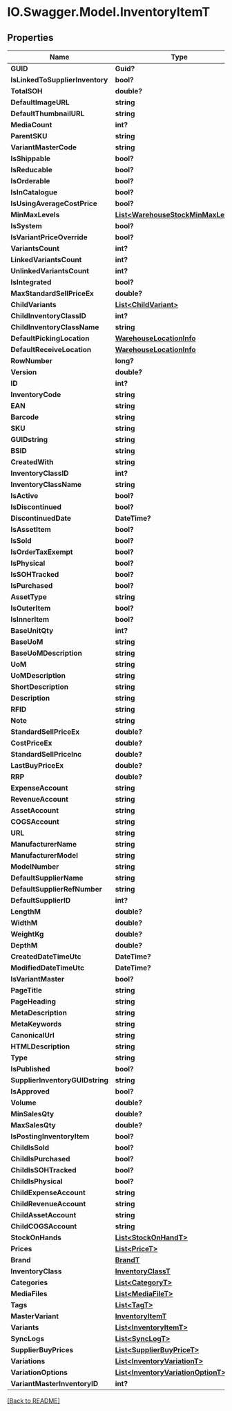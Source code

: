 # IO.Swagger.Model.InventoryItemT
## Properties

Name | Type | Description | Notes
------------ | ------------- | ------------- | -------------
**GUID** | **Guid?** |  | [optional] 
**IsLinkedToSupplierInventory** | **bool?** |  | [optional] 
**TotalSOH** | **double?** |  | [optional] 
**DefaultImageURL** | **string** |  | [optional] 
**DefaultThumbnailURL** | **string** |  | [optional] 
**MediaCount** | **int?** |  | [optional] 
**ParentSKU** | **string** |  | [optional] 
**VariantMasterCode** | **string** |  | [optional] 
**IsShippable** | **bool?** |  | [optional] 
**IsReducable** | **bool?** |  | [optional] 
**IsOrderable** | **bool?** |  | [optional] 
**IsInCatalogue** | **bool?** |  | [optional] 
**IsUsingAverageCostPrice** | **bool?** |  | [optional] 
**MinMaxLevels** | [**List&lt;WarehouseStockMinMaxLevelT&gt;**](WarehouseStockMinMaxLevelT.md) |  | [optional] 
**IsSystem** | **bool?** |  | [optional] 
**IsVariantPriceOverride** | **bool?** |  | [optional] 
**VariantsCount** | **int?** |  | [optional] 
**LinkedVariantsCount** | **int?** |  | [optional] 
**UnlinkedVariantsCount** | **int?** |  | [optional] 
**IsIntegrated** | **bool?** |  | [optional] 
**MaxStandardSellPriceEx** | **double?** |  | [optional] 
**ChildVariants** | [**List&lt;ChildVariant&gt;**](ChildVariant.md) |  | [optional] 
**ChildInventoryClassID** | **int?** |  | [optional] 
**ChildInventoryClassName** | **string** |  | [optional] 
**DefaultPickingLocation** | [**WarehouseLocationInfo**](WarehouseLocationInfo.md) |  | [optional] 
**DefaultReceiveLocation** | [**WarehouseLocationInfo**](WarehouseLocationInfo.md) |  | [optional] 
**RowNumber** | **long?** |  | [optional] 
**Version** | **double?** |  | [optional] 
**ID** | **int?** |  | [optional] 
**InventoryCode** | **string** |  | [optional] 
**EAN** | **string** |  | [optional] 
**Barcode** | **string** |  | [optional] 
**SKU** | **string** |  | [optional] 
**GUIDstring** | **string** |  | [optional] 
**BSID** | **string** |  | [optional] 
**CreatedWith** | **string** |  | [optional] 
**InventoryClassID** | **int?** |  | [optional] 
**InventoryClassName** | **string** |  | [optional] 
**IsActive** | **bool?** |  | [optional] 
**IsDiscontinued** | **bool?** |  | [optional] 
**DiscontinuedDate** | **DateTime?** |  | [optional] 
**IsAssetItem** | **bool?** |  | [optional] 
**IsSold** | **bool?** |  | [optional] 
**IsOrderTaxExempt** | **bool?** |  | [optional] 
**IsPhysical** | **bool?** |  | [optional] 
**IsSOHTracked** | **bool?** |  | [optional] 
**IsPurchased** | **bool?** |  | [optional] 
**AssetType** | **string** |  | [optional] 
**IsOuterItem** | **bool?** |  | [optional] 
**IsInnerItem** | **bool?** |  | [optional] 
**BaseUnitQty** | **int?** |  | [optional] 
**BaseUoM** | **string** |  | [optional] 
**BaseUoMDescription** | **string** |  | [optional] 
**UoM** | **string** |  | [optional] 
**UoMDescription** | **string** |  | [optional] 
**ShortDescription** | **string** |  | [optional] 
**Description** | **string** |  | [optional] 
**RFID** | **string** |  | [optional] 
**Note** | **string** |  | [optional] 
**StandardSellPriceEx** | **double?** |  | [optional] 
**CostPriceEx** | **double?** |  | [optional] 
**StandardSellPriceInc** | **double?** |  | [optional] 
**LastBuyPriceEx** | **double?** |  | [optional] 
**RRP** | **double?** |  | [optional] 
**ExpenseAccount** | **string** |  | [optional] 
**RevenueAccount** | **string** |  | [optional] 
**AssetAccount** | **string** |  | [optional] 
**COGSAccount** | **string** |  | [optional] 
**URL** | **string** |  | [optional] 
**ManufacturerName** | **string** |  | [optional] 
**ManufacturerModel** | **string** |  | [optional] 
**ModelNumber** | **string** |  | [optional] 
**DefaultSupplierName** | **string** |  | [optional] 
**DefaultSupplierRefNumber** | **string** |  | [optional] 
**DefaultSupplierID** | **int?** |  | [optional] 
**LengthM** | **double?** |  | [optional] 
**WidthM** | **double?** |  | [optional] 
**WeightKg** | **double?** |  | [optional] 
**DepthM** | **double?** |  | [optional] 
**CreatedDateTimeUtc** | **DateTime?** |  | [optional] 
**ModifiedDateTimeUtc** | **DateTime?** |  | [optional] 
**IsVariantMaster** | **bool?** |  | [optional] 
**PageTitle** | **string** |  | [optional] 
**PageHeading** | **string** |  | [optional] 
**MetaDescription** | **string** |  | [optional] 
**MetaKeywords** | **string** |  | [optional] 
**CanonicalUrl** | **string** |  | [optional] 
**HTMLDescription** | **string** |  | [optional] 
**Type** | **string** |  | [optional] 
**IsPublished** | **bool?** |  | [optional] 
**SupplierInventoryGUIDstring** | **string** |  | [optional] 
**IsApproved** | **bool?** |  | [optional] 
**Volume** | **double?** |  | [optional] 
**MinSalesQty** | **double?** |  | [optional] 
**MaxSalesQty** | **double?** |  | [optional] 
**IsPostingInventoryItem** | **bool?** |  | [optional] 
**ChildIsSold** | **bool?** |  | [optional] 
**ChildIsPurchased** | **bool?** |  | [optional] 
**ChildIsSOHTracked** | **bool?** |  | [optional] 
**ChildIsPhysical** | **bool?** |  | [optional] 
**ChildExpenseAccount** | **string** |  | [optional] 
**ChildRevenueAccount** | **string** |  | [optional] 
**ChildAssetAccount** | **string** |  | [optional] 
**ChildCOGSAccount** | **string** |  | [optional] 
**StockOnHands** | [**List&lt;StockOnHandT&gt;**](StockOnHandT.md) |  | [optional] 
**Prices** | [**List&lt;PriceT&gt;**](PriceT.md) |  | [optional] 
**Brand** | [**BrandT**](BrandT.md) |  | [optional] 
**InventoryClass** | [**InventoryClassT**](InventoryClassT.md) |  | [optional] 
**Categories** | [**List&lt;CategoryT&gt;**](CategoryT.md) |  | [optional] 
**MediaFiles** | [**List&lt;MediaFileT&gt;**](MediaFileT.md) |  | [optional] 
**Tags** | [**List&lt;TagT&gt;**](TagT.md) |  | [optional] 
**MasterVariant** | [**InventoryItemT**](InventoryItemT.md) |  | [optional] 
**Variants** | [**List&lt;InventoryItemT&gt;**](InventoryItemT.md) |  | [optional] 
**SyncLogs** | [**List&lt;SyncLogT&gt;**](SyncLogT.md) |  | [optional] 
**SupplierBuyPrices** | [**List&lt;SupplierBuyPriceT&gt;**](SupplierBuyPriceT.md) |  | [optional] 
**Variations** | [**List&lt;InventoryVariationT&gt;**](InventoryVariationT.md) |  | [optional] 
**VariationOptions** | [**List&lt;InventoryVariationOptionT&gt;**](InventoryVariationOptionT.md) |  | [optional] 
**VariantMasterInventoryID** | **int?** |  | [optional] 

 [[Back to README]](../README.md)

